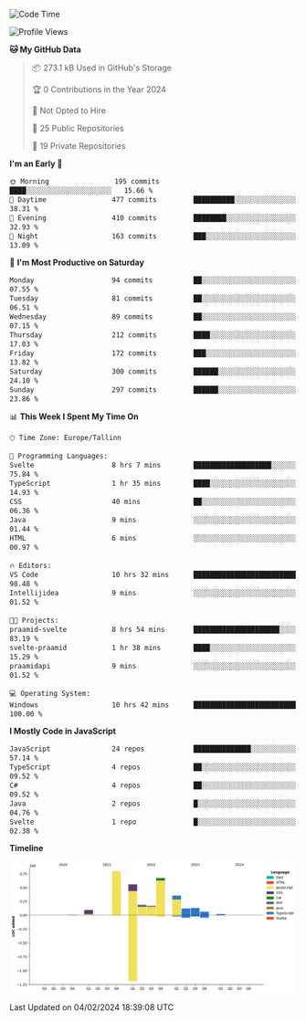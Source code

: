 <!--START_SECTION:waka-->
![Code Time](http://img.shields.io/badge/Code%20Time-613%20hrs%2047%20mins-blue)

![Profile Views](http://img.shields.io/badge/Profile%20Views-0-blue)

**🐱 My GitHub Data** 

> 📦 273.1 kB Used in GitHub's Storage 
 > 
> 🏆 0 Contributions in the Year 2024
 > 
> 🚫 Not Opted to Hire
 > 
> 📜 25 Public Repositories 
 > 
> 🔑 19 Private Repositories 
 > 
**I'm an Early 🐤** 

```text
🌞 Morning                195 commits         ████░░░░░░░░░░░░░░░░░░░░░   15.66 % 
🌆 Daytime                477 commits         ██████████░░░░░░░░░░░░░░░   38.31 % 
🌃 Evening                410 commits         ████████░░░░░░░░░░░░░░░░░   32.93 % 
🌙 Night                  163 commits         ███░░░░░░░░░░░░░░░░░░░░░░   13.09 % 
```
📅 **I'm Most Productive on Saturday** 

```text
Monday                   94 commits          ██░░░░░░░░░░░░░░░░░░░░░░░   07.55 % 
Tuesday                  81 commits          ██░░░░░░░░░░░░░░░░░░░░░░░   06.51 % 
Wednesday                89 commits          ██░░░░░░░░░░░░░░░░░░░░░░░   07.15 % 
Thursday                 212 commits         ████░░░░░░░░░░░░░░░░░░░░░   17.03 % 
Friday                   172 commits         ███░░░░░░░░░░░░░░░░░░░░░░   13.82 % 
Saturday                 300 commits         ██████░░░░░░░░░░░░░░░░░░░   24.10 % 
Sunday                   297 commits         ██████░░░░░░░░░░░░░░░░░░░   23.86 % 
```


📊 **This Week I Spent My Time On** 

```text
🕑︎ Time Zone: Europe/Tallinn

💬 Programming Languages: 
Svelte                   8 hrs 7 mins        ███████████████████░░░░░░   75.84 % 
TypeScript               1 hr 35 mins        ████░░░░░░░░░░░░░░░░░░░░░   14.93 % 
CSS                      40 mins             ██░░░░░░░░░░░░░░░░░░░░░░░   06.36 % 
Java                     9 mins              ░░░░░░░░░░░░░░░░░░░░░░░░░   01.44 % 
HTML                     6 mins              ░░░░░░░░░░░░░░░░░░░░░░░░░   00.97 % 

🔥 Editors: 
VS Code                  10 hrs 32 mins      █████████████████████████   98.48 % 
Intellijidea             9 mins              ░░░░░░░░░░░░░░░░░░░░░░░░░   01.52 % 

🐱‍💻 Projects: 
praamid-svelte           8 hrs 54 mins       █████████████████████░░░░   83.19 % 
svelte-praamid           1 hr 38 mins        ████░░░░░░░░░░░░░░░░░░░░░   15.29 % 
praamidapi               9 mins              ░░░░░░░░░░░░░░░░░░░░░░░░░   01.52 % 

💻 Operating System: 
Windows                  10 hrs 42 mins      █████████████████████████   100.00 % 
```

**I Mostly Code in JavaScript** 

```text
JavaScript               24 repos            ██████████████░░░░░░░░░░░   57.14 % 
TypeScript               4 repos             ██░░░░░░░░░░░░░░░░░░░░░░░   09.52 % 
C#                       4 repos             ██░░░░░░░░░░░░░░░░░░░░░░░   09.52 % 
Java                     2 repos             █░░░░░░░░░░░░░░░░░░░░░░░░   04.76 % 
Svelte                   1 repo              █░░░░░░░░░░░░░░░░░░░░░░░░   02.38 % 
```



**Timeline**

![Lines of Code chart](https://raw.githubusercontent.com/Piilu/Piilu/main/assets/bar_graph.png)


 Last Updated on 04/02/2024 18:39:08 UTC
<!--END_SECTION:waka-->